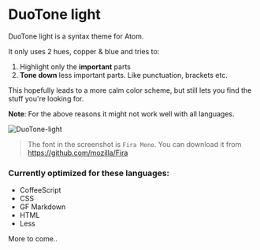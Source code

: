 # DuoTone light

DuoTone light is a syntax theme for Atom.

It only uses 2 hues, copper & blue and tries to:

1. Highlight only the __important__ parts
2. __Tone down__ less important parts. Like punctuation, brackets etc.

This hopefully leads to a more calm color scheme, but still lets you find the stuff you're looking for.

__Note__: For the above reasons it might not work well with all languages.

![DuoTone-light](https://cloud.githubusercontent.com/assets/378023/6816705/0ce32dae-d2da-11e4-94c9-2c8d9afa7859.png)

> The font in the screenshot is `Fira Mono`. You can download it from https://github.com/mozilla/Fira

### Currently optimized for these languages:

- CoffeeScript
- CSS
- GF Markdown
- HTML
- Less

More to come..
